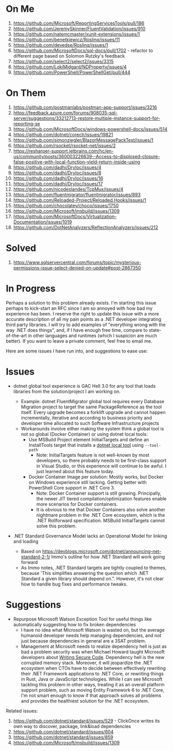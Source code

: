 
# On Me
1. https://github.com/Microsoft/ReportingServicesTools/pull/186
2. https://github.com/JeremySkinner/FluentValidation/issues/910
3. https://github.com/natemcmaster/xunit-extensions/issues/1
4. https://github.com/benetkiewicz/Roslinq/issues/11
5. https://github.com/devedse/Roslinq/issues/1
6. https://github.com/MicrosoftDocs/sql-docs/pull/1702 - refactor to different page based on Solomon Rutzky's feedback
7. https://github.com/select2/select2/issues/3315
8. https://github.com/LokiMidgard/NDProperty/issues/4
9. https://github.com/PowerShell/PowerShellGet/pull/444

# On Them
1. https://github.com/postmanlabs/postman-app-support/issues/3216
2. https://feedback.azure.com/forums/908035-sql-server/suggestions/33212713-restore-multiple-instance-support-for-reporting-se
3. https://github.com/MicrosoftDocs/windows-powershell-docs/issues/514
4. https://github.com/dotnet/coreclr/issues/19821
5. https://github.com/simonziegler/BlazorMessagePackTest/issues/1
6. https://github.com/rsocket/rsocket-net/issues/2
7. https://resharper-support.jetbrains.com/hc/en-us/community/posts/360003226639--Access-to-displosed-closure-false-positive-with-local-function-yield-return-inside-using
8. https://github.com/dadhi/DryIoc/issues/4
9. https://github.com/dadhi/DryIoc/issues/8
10. https://github.com/dadhi/DryIoc/issues/16
11. https://github.com/dadhi/DryIoc/issues/17
12. https://github.com/nicodeslandes/TcpMux/issues/4
13. https://github.com/fluentmigrator/fluentmigrator/issues/893
14. https://github.com/Reloaded-Project/Reloaded.Hooks/issues/1
15. https://github.com/chocolatey/choco/issues/1750
16. https://github.com/Microsoft/msbuild/issues/1309
17. https://github.com/MicrosoftDocs/Virtualization-Documentation/issues/1019
18. https://github.com/DotNetAnalyzers/ReflectionAnalyzers/issues/212

# Solved
1. https://www.sqlservercentral.com/forums/topic/mysterious-permissions-issue-select-denied-on-update#post-2867350

# In Progress

Perhaps a solution to this problem already exists. I'm starting this issue perhaps to kick-start an RFC since I am so annoyed with how bad my experience has been.  I reserve the right to update this issue with a more accurate description of all my pain points as a .NET developer integrating third party libraries.  I will try to add examples of "everything wrong with the way .NET does things", and, if I have enough free time, compare to state-of-the-art in other languages and runtimes (which I suspicion are much better).  If you want to leave a private comment, feel free to email me.

Here are some issues I have run into, and suggestions to ease use:

# Issues
* dotnet global tool experience is GAC Hell 3.0 for any tool that loads libraries from the solution/project I am working on.
  - Example: dotnet FluentMigrator global tool requires every Database Migration project to target the same PackageReference as the tool itself.  Every upgrade becomes a forklift upgrade and cannot happen incrementally, iterative and according to business priority and developer time allocated to such Software Infrastructure projects
  - Workarounds involve either making the system think a global tool is not so global (Docker Container) or using dotnet local tools:
    - Use MSBuild Project element InitialTargets and define an InstallTools target that installs a [dotnet local tool](https://github.com/dotnet/cli/issues/10288) using `--tool-path`
       - Note: InitialTargets feature is not well-known by most developers, so there probably needs to be first-class support in Visual Studio, or this experience will continue to be awful.  I just learned about this feature today.
    - Docker Container Image per solution: Mostly works, but Docker on Windows experience still lacking.  Getting better with PowerShell Core support in .NET Core 3.
       - Note: Docker Container support is still growing. Principally, the newer JIT tiered compilation/optimization features enable more scenarios for Docker containers.
       - It is obvious to me that Docker Containers also solve another nightmare problem in the .NET Core ecosystem, which is the .NET Rollforward specification.  MSBuild InitialTargets cannot solve this problem.

* .NET Standard Governance Model lacks an Operational Model for linking and loading
   - Based on https://devblogs.microsoft.com/dotnet/announcing-net-standard-2-1/ Immo's outline for how .NET Standard will work going forward
   - As Immo notes, .NET Standard targets are tightly coupled to themes, because 'This simplifies answering the question which .NET Standard a given library should depend on.".  However, it's not clear how to handle bug fixes and performance tweaks.

# Suggestions
* Repurpose Microsoft Watson Exception Tool for useful things like automatically suggesting how to fix broken dependencies
  - I have no idea what Microsoft Watson is wasted on, but the average humanoid developer needs help managing dependencies, and not just because dependencies in general are a 3SAT problem. 
  - Management at Microsoft needs to realize dependency hell is just as bad a problem security was when Michael Howard taught Microsoft developers about [Writing Secure Code](https://www.amazon.com/Writing-Secure-Second-Developer-Practices/dp/0735617228).  Dependency hell is the new corrupted memory stack.  Moreover, it will jeopardize the .NET ecosystem when CTOs have to decide between effectively rewriting their .NET Framework applications to .NET Core, or rewriting things in Rust, Java or JavaScript technologies. While I can see Microsoft tackling this problem in other ways, treating it as an overall platform support problem, such as moving Entity Framework 6 to .NET Core, I'm not smart enough to know if that approach solves all problems and provides the healthiest solution for the .NET ecosystem.

Related issues:
1. https://github.com/dotnet/standard/issues/529 - ClickOnce writes its own way to discover, package, link&load dependencies
2. https://github.com/dotnet/standard/issues/604
3. https://github.com/dotnet/standard/issues/859
4. https://github.com/Microsoft/msbuild/issues/1309
